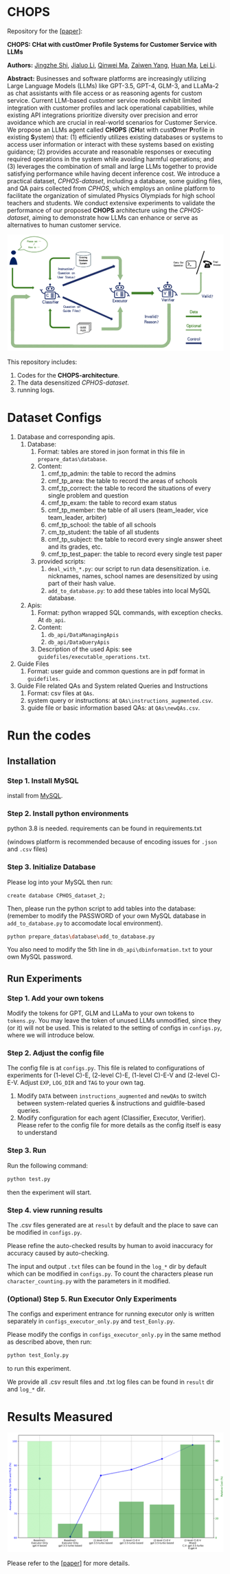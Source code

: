 # CHOPS
Repository for the [[paper](https://arxiv.org/abs/2404.01343)]:

**CHOPS: CHat with custOmer Profile Systems for Customer Service with LLMs**

**Authors:** [Jingzhe Shi](mailto:shi-jz21@mails.tsinghua.edu.cn), [Jialuo Li](mailto:lijialuo21@mails.tsinghua.edu.cn), [Qinwei Ma](mailto:mqw21@mails.tsinghua.edu.cn), [Zaiwen Yang](mailto:yangzw23@mails.tsinghua.edu.cn), [Huan Ma](mailto:mah21@mails.tsinghua.edu.cn), [Lei Li](mailto:lilei@di.ku.dk).

**Abstract:** Businesses and software platforms are increasingly utilizing Large Language Models (LLMs) like GPT-3.5, GPT-4, GLM-3, and LLaMa-2 as chat assistants with file access or as reasoning agents for custom service. Current LLM-based customer service models exhibit limited integration with customer profiles and lack operational capabilities, while existing API integrations prioritize diversity over precision and error avoidance which are crucial in real-world scenarios for Customer Service. We propose an LLMs agent called **CHOPS** (**CH**at with cust**O**mer **P**rofile in existing **S**ystem) that: (1) efficiently utilizes existing databases or systems to access user information or interact with these systems based on existing guidance; (2) provides accurate and reasonable responses or executing required operations in the system while avoiding harmful operations; and (3) leverages the combination of small and large LLMs together to provide satisfying performance while having decent inference cost. We introduce a practical dataset, *CPHOS-dataset*, including a database, some guiding files, and QA pairs collected from *CPHOS*, which employs an online platform to facilitate the organization of simulated Physics Olympiads for high school teachers and students. We conduct extensive experiments to validate the performance of our proposed **CHOPS** architecture using the *CPHOS-dataset*, aiming to demonstrate how LLMs can enhance or serve as alternatives to human customer service.

<!-- <img src="figures/pipeline.png" alt="pipeline" style="zoom: 25%;" /> -->
![pipeline](figures/pipeline.png)

This repository includes:

1. Codes for the **CHOPS-architecture**.
2. The data desensitized *CPHOS-dataset*.
3. running logs.

# Dataset Configs

1. Database and corresponding apis.
	1. Database:
		1. Format: tables are stored in json format in this file in `prepare_datas\database`.
		2. Content:
			1. cmf_tp_admin: the table to record the admins
			2. cmf_tp_area: the table to record the areas of schools
			3. cmf_tp_correct: the table to record the situations of every single problem and question
			4. cmf_tp_exam: the table to record exam status
			5. cmf_tp_member: the table of all users (team_leader, vice team_leader, arbiter)
			6. cmf_tp_school: the table of all schools
			7. cm_tp_student: the table of all students
			8. cmf_tp_subject: the table to record every single answer sheet and its grades, etc.
			9. cmf_tp_test_paper: the table to record every single test paper
		3. provided scripts:
			1. `deal_with_*.py`: our script to run data desensitization. i.e. nicknames, names, school names are desensitized by using part of their hash value.
			2. `add_to_database.py`: to add these tables into local MySQL database.
	2. Apis:
		1. Format: python wrapped SQL commands, with exception checks. At `db_api`.
		2. Content:
			1. `db_api/DataManagingApis`
			2. `db_api/DataQueryApis`
		3. Description of the used Apis: see `guidefiles/executable_operations.txt`.
2. Guide Files
	1. Format: user guide and common questions are in pdf format in `guidefiles`.
3. Guide File related QAs and System related Queries and Instructions
	1. Format: csv files at `QAs`.
	2. system query or instructions: at `QAs\instructions_augmented.csv`.
	3. guide file or basic information based QAs: at `QAs\newQAs.csv`.

# Run the codes

## Installation

### Step 1. Install MySQL

install from [MySQL](https://www.mysql.com/).

### Step 2. Install python environments

python 3.8 is needed. requirements can be found in requirements.txt

(windows platform is recommended because of encoding issues for `.json` and `.csv` files)

### Step 3. Initialize Database

Please log into your MySQL then run:

```mysql
create database CPHOS_dataset_2;
```

Then, please run the python script to add tables into the database: (remember to modify the PASSWORD of your own MySQL database in `add_to_database.py` to accomodate local environment).

```bash
python prepare_datas\database\add_to_database.py
```

You also need to modify the 5th line in `db_api\dbinformation.txt` to your own MySQL password.

## Run Experiments

### Step 1. Add your own tokens

Modify the tokens for GPT, GLM and LLaMa to your own tokens to `tokens.py`. You may leave the token of unused LLMs unmodified, since they (or it) will not be used. This is related to the setting of configs in `configs.py`, where we will introduce below.

### Step 2. Adjust the config file

The config file is at `configs.py`. This file is related to configurations of experiments for (1-level C)-E, (2-level C)-E, (1-level C)-E-V and (2-level C)-E-V. Adjust `EXP`, `LOG_DIR` and `TAG` to your own tag.

1. Modify `DATA` between `instructions_augmented` and `newQAs` to switch between system-related queries \& instructions and guidfile-based queries.
2. Modify configuration for each agent (Classifier, Executor, Verifier). Please refer to the config file for more details as the config itself is easy to understand

### Step 3. Run

Run the following command:

```bash
python test.py
```

then the experiment will start.

### Step 4. view running results

The .csv files generated are at `result` by default and the place to save can be modified in `configs.py`.

Please refine the auto-checked results by human to avoid inaccuracy for accuracy caused by auto-checking.

The input and output `.txt` files can be found in the `log_*` dir by default which can be modified in `configs.py`. To count the characters please run `character_counting.py` with the parameters in it modified.

### (Optional) Step 5. Run Executor Only Experiments

The configs and experiment entrance for running executor only is written separately in `configs_executor_only.py` and `test_Eonly.py`.

Please modify the configs in `configs_executor_only.py` in the same method as described above, then run:

```bash
python test_Eonly.py
```

to run this experiment.



We provide all .csv result files and .txt log files can be found in `result` dir and `log_*` dir.

# Results Measured

![experiment result](figures/ablations.png)

Please refer to the [[paper](https://arxiv.org/abs/2404.01343)] for more details.
